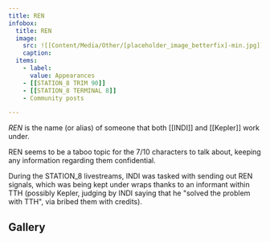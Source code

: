 ```yaml
---
title: REN
infobox:
  title: REN
  image:
    src: ![[Content/Media/Other/[placeholder_image_betterfix]-min.jpg]]
    caption:
  items:
    - label: 
      value: Appearances
	- [[STATION_8 TRIM 90]]
	- [[STATION_8 TERMINAL 8]]
	- Community posts

---
```


_REN_ is the name (or alias) of someone that both [[INDI]] and [[Kepler]] work under.

REN seems to be a taboo topic for the 7/10 characters to talk about, keeping any information regarding them confidential.

During the STATION_8 livestreams, INDI was tasked with sending out REN signals, which was being kept under wraps thanks to an informant within TTH (possibly Kepler, judging by INDI saying that he "solved the problem with TTH", via bribed them with credits).
## Gallery
